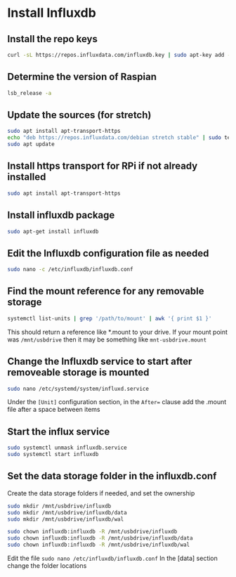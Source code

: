 # Install Influxdb

## Install the repo keys
```bash
curl -sL https://repos.influxdata.com/influxdb.key | sudo apt-key add -
```

## Determine the version of Raspian
```bash
lsb_release -a
```

## Update the sources (for stretch)
```bash
sudo apt install apt-transport-https
echo "deb https://repos.influxdata.com/debian stretch stable" | sudo tee /etc/apt/sources.list.d/influxdb.list
sudo apt update
```

## Install https transport for RPi if not already installed
```bash
sudo apt install apt-transport-https
```

## Install influxdb package
```bash
sudo apt-get install influxdb
```

## Edit the Influxdb configuration file as needed
```bash
sudo nano -c /etc/influxdb/influxdb.conf
```

## Find the mount reference for any removable storage
```bash
systemctl list-units | grep '/path/to/mount' | awk '{ print $1 }'
```
This should return a reference like *.mount to your drive. If your mount point was `/mnt/usbdrive` then it may be something like `mnt-usbdrive.mount`

## Change the Influxdb service to start after removeable storage is mounted
```bash
sudo nano /etc/systemd/system/influxd.service
```
Under the `[Unit]` configuration section, in the `After=` clause add the .mount file after a space between items

## Start the influx service
```bash
sudo systemctl unmask influxdb.service
sudo systemctl start influxdb
```
## Set the data storage folder in the influxdb.conf
Create the data storage folders if needed, and set the ownership
```bash
sudo mkdir /mnt/usbdrive/influxdb
sudo mkdir /mnt/usbdrive/influxdb/data
sudo mkdir /mnt/usbdrive/influxdb/wal

sudo chown influxdb:influxdb -R /mnt/usbdrive/influxdb
sudo chown influxdb:influxdb -R /mnt/usbdrive/influxdb/data
sudo chown influxdb:influxdb -R /mnt/usbdrive/influxdb/wal
```

Edit the file `sudo nano /etc/influxdb/influxdb.conf`
In the [data] section change the folder locations










